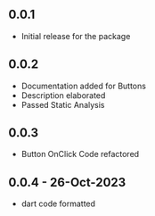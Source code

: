 ## 0.0.1

* Initial release for the package


## 0.0.2

* Documentation added for Buttons
* Description elaborated
* Passed Static Analysis

## 0.0.3

* Button OnClick Code refactored

## 0.0.4 - 26-Oct-2023

* dart code formatted